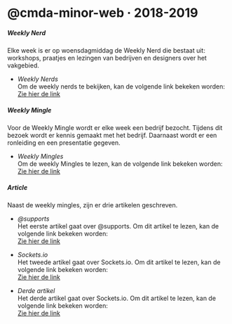 # @cmda-minor-web · 2018-2019


##### Weekly Nerd
Elke week is er op woensdagmiddag de Weekly Nerd die bestaat uit: workshops, praatjes en lezingen van bedrijven en designers over het vakgebied.

* *Weekly Nerds* <br>
Om de weekly nerds te bekijken, kan de volgende link bekeken worden: <br>
[Zie hier de link](https://github.com/Karinliu/weekly-nerd-1819/blob/master/weekly_nerd/weekly_nerd.md)


##### Weekly Mingle
Voor de Weekly Mingle wordt er elke week een bedrijf bezocht. Tijdens dit bezoek wordt er kennis gemaakt met het bedrijf. Daarnaast wordt er een ronleiding en een presentatie gegeven.

* *Weekly Mingles* <br>
Om de weekly Mingles te lezen, kan de volgende link bekeken worden: <br>
[Zie hier de link](https://github.com/Karinliu/weekly-nerd-1819/blob/master/weekly_mingle/weekly_mingle.md)


##### Article
Naast de weekly mingles, zijn er drie artikelen geschreven. 

* *@supports* <br>
Het eerste artikel gaat over @supports. Om dit artikel te lezen, kan de volgende link bekeken worden: <br>
[Zie hier de link](https://github.com/Karinliu/weekly-nerd-1819/tree/master/%40supports)

* *Sockets.io*<br>
Het tweede artikel gaat over Sockets.io. Om dit artikel te lezen, kan de volgende link bekeken worden: <br>
[Zie hier de link](https://github.com/Karinliu/weekly-nerd-1819/tree/master/sockets.io)


* *Derde artikel*<br>
Het derde artikel gaat over Sockets.io. Om dit artikel te lezen, kan de volgende link bekeken worden: <br>
[Zie hier de link](https://github.com/Karinliu/weekly-nerd-1819/blob/master/three_layers/three_layers.md)

